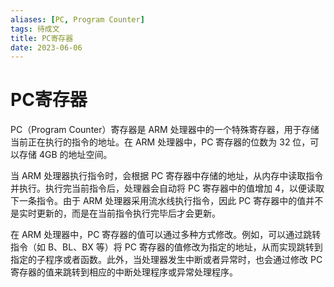 ```yaml
---
aliases: [PC, Program Counter]
tags: 待成文
title: PC寄存器
date: 2023-06-06
---
```

# PC寄存器

PC（Program Counter）寄存器是 ARM 处理器中的一个特殊寄存器，用于存储当前正在执行的指令的地址。在 ARM 处理器中，PC 寄存器的位数为 32 位，可以存储 4GB 的地址空间。

当 ARM 处理器执行指令时，会根据 PC 寄存器中存储的地址，从内存中读取指令并执行。执行完当前指令后，处理器会自动将 PC 寄存器中的值增加 4，以便读取下一条指令。由于 ARM 处理器采用流水线执行指令，因此 PC 寄存器中的值并不是实时更新的，而是在当前指令执行完毕后才会更新。

在 ARM 处理器中，PC 寄存器的值可以通过多种方式修改。例如，可以通过跳转指令（如 B、BL、BX 等）将 PC 寄存器的值修改为指定的地址，从而实现跳转到指定的子程序或者函数。此外，当处理器发生中断或者异常时，也会通过修改 PC 寄存器的值来跳转到相应的中断处理程序或异常处理程序。
